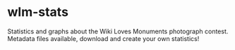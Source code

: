 wlm-stats
=========

Statistics and graphs about the Wiki Loves Monuments photograph contest. Metadata files available, download and create your own statistics!
